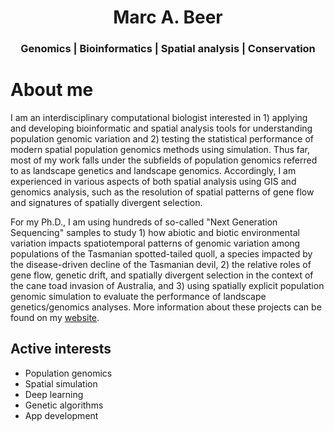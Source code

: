 <div align="center">
<center>
	<h1>Marc A. Beer</h1>
	<h3>Genomics | Bioinformatics | Spatial analysis | Conservation</h3>
</center>
</div>


# About me
I am an interdisciplinary computational biologist interested in 1) applying and developing bioinformatic and spatial analysis tools for understanding population genomic variation and 2) testing the statistical performance of modern spatial population genomics methods using simulation. Thus far, most of my work falls under the subfields of population genomics referred to as landscape genetics and landscape genomics. Accordingly, I am experienced in various aspects of both spatial analysis using GIS and genomics analysis, such as the resolution of spatial patterns of gene flow and signatures of spatially divergent selection.

For my Ph.D., I am using hundreds of so-called "Next Generation Sequencing" samples to study 1) how abiotic and biotic environmental variation impacts spatiotemporal patterns of genomic variation among populations of the Tasmanian spotted-tailed quoll, a species impacted by the disease-driven decline of the Tasmanian devil, 2) the relative roles of gene flow, genetic drift, and spatially divergent selection in the context of the cane toad invasion of Australia, and 3) using spatially explicit population genomic simulation to evaluate the performance of landscape genetics/genomics analyses. More information about these projects can be found on my <a href="https://marcabeer.github.io//">website</a>.

## Active interests
- Population genomics
- Spatial simulation
- Deep learning
- Genetic algorithms
- App development

<!--
**marcabeer/marcabeer** is a ✨ _special_ ✨ repository because its `README.md` (this file) appears on your GitHub profile.

Here are some ideas to get you started:

- 🔭 I’m currently working on ...
- 🌱 I’m currently learning ...
- 👯 I’m looking to collaborate on ...
- 🤔 I’m looking for help with ...
- 💬 Ask me about ...
- 📫 How to reach me: ...
- 😄 Pronouns: ...
- ⚡ Fun fact: ...
-->
